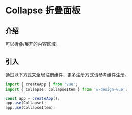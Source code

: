 # Collapse 折叠面板
## 介绍
可以折叠/展开的内容区域。

## 引入
通过以下方式来全局注册组件，更多注册方式请参考组件注册。

```ts
import { createApp } from 'vue';
import { Collapse, CollapseItem } from 'w-design-vue';

const app = createApp();
app.use(Collapse);
app.use(CollapseItem);
```